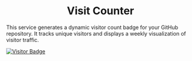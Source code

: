 <h1 align="center"> Visit Counter </h1>

This service generates a dynamic visitor count badge for your GitHub repository. It tracks unique visitors and displays a weekly visualization of visitor traffic.


[![Visitor Badge](https://https://github-visit-counter.onrender.com//badge/visit-counter)](https://https://github-visit-counter.onrender.com//badge/visit-counter)
